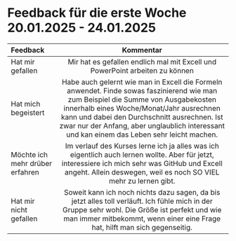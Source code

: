 # Feedback für die erste Woche 20.01.2025 - 24.01.2025


| Feedback            | Kommentar           |
|:------------------- |:-------------------:|
| Hat mir gefallen    | Mir hat es gefallen endlich mal mit Excell und PowerPoint arbeiten zu können |
| Hat mich begeistert | Habe auch gelernt wie man in Excell die Formeln anwendet. Finde sowas faszinierend wie man zum Beispiel die Summe von Ausgabekosten innerhalb eines Woche/Monat/Jahr ausrechnen kann und dabei den Durchschnitt ausrechnen. Ist zwar nur der Anfang, aber unglaublich interessant und kan einem das Leben sehr leicht machen. |
| Möchte ich mehr drüber erfahren | Im verlauf des Kurses lerne ich ja alles was ich eigentlich auch lernen wollte. Aber für jetzt, interessiere ich mich sehr was GitHub und Excell angeht. Allein deswegen, weil es noch SO VIEL mehr zu lernen gibt.
| Hat mir nicht gefallen | Soweit kann ich noch nichts dazu sagen, da bis jetzt alles toll verläuft. Ich fühle mich in der Gruppe sehr wohl. Die Größe ist perfekt und wie man immer mitbekommt, wenn einer eine Frage hat, hilft man sich gegenseitig.

